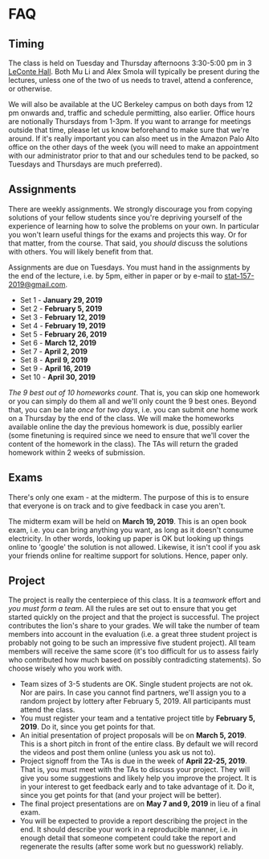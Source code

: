 # FAQ

## Timing

The class is held on Tuesday and Thursday afternoons 3:30-5:00 pm in 3 [LeConte Hall](https://www.berkeley.edu/map?leconte). Both Mu Li and Alex Smola will typically be present during the lectures, unless one of the two of us needs to travel, attend a conference, or otherwise.

We will also be available at the UC Berkeley campus on both days from 12 pm onwards and, traffic and schedule permitting, also earlier. Office hours are notionally Thursdays from 1-3pm. If you want to arrange for meetings outside that time, please let us know beforehand to make sure that we're around. If it's really important you can also meet us in the Amazon Palo Alto office on the other days of the week (you will need to make an appointment with our administrator prior to that and our schedules tend to be packed, so Tuesdays and Thursdays are much preferred).

## Assignments

There are weekly assignments. We strongly discourage you from copying solutions of your fellow students since you're depriving yourself of the experience of learning how to solve the problems on your own. In particular you won't learn useful things for the exams and projects this way. Or for that matter, from the course. That said, you *should* discuss the solutions with others. You will likely benefit from that.

Assignments are due on Tuesdays. You must hand in the assignments by the end of the lecture, i.e. by 5pm, either in paper or by e-mail to [stat-157-2019@gmail.com](mailto://berkeley-stat-157@googlegroups.com). 

* Set 1 - **January 29, 2019**
* Set 2 - **February 5, 2019**
* Set 3 - **February 12, 2019**
* Set 4 - **February 19, 2019**
* Set 5 - **February 26, 2019**
* Set 6 - **March 12, 2019**
* Set 7 - **April 2, 2019**
* Set 8 - **April 9, 2019**
* Set 9 - **April 16, 2019**
* Set 10 - **April 30, 2019**

*The 9 best out of 10 homeworks count*. That is, you can skip one homework or you can simply do them all and we'll only count the 9 best ones. Beyond that, you can be late *once* for *two days*, i.e. you can submit *one* home work on a Thursday by the end of the class. We will make the homeworks available online the day the previous homework is due, possibly earlier (some finetuning is required since we need to ensure that we'll cover the content of the homework in the class). The TAs will return the graded homework within 2 weeks of submission. 

## Exams

There's only one exam - at the midterm. The purpose of this is to ensure that everyone is on track and to give feedback in case you aren't. 

The midterm exam will be held on **March 19, 2019**. This is an open book exam, i.e. you can bring anything you want, as long as it doesn't consume electricity. In other words, looking up paper is OK but looking up things online to 'google' the solution is not allowed. Likewise, it isn't cool if you ask your friends online for realtime support for solutions. Hence, paper only. 

## Project

The project is really the centerpiece of this class. It is a *teamwork* effort and *you must form a team*. All the rules are set out to ensure that you get started quickly on the project and that the project is successful. The project contributes the lion's share to your grades. We will take the number of team members into account in the evaluation (i.e. a great three student project is probably not going to be such an impressive five student project). All team members will receive the same score (it's too difficult for us to assess fairly who contributed how much based on possibly contradicting statements). So choose wisely who you work with.

* Team sizes of 3-5 students are OK. Single student projects are not
  ok. Nor are pairs. In case you cannot find partners, we'll assign
  you to a random project by lottery after February 5, 2019. All
  participants must attend the class.
* You must register your team and a tentative project title by **February 5, 2019**. Do it, since you get points for that.
* An initial presentation of project proposals will be on **March 5, 2019**. This is a short pitch in front of the entire class. By default we will record the videos and post them online (unless you ask us not to).
* Project signoff from the TAs is due in the week of **April 22-25, 2019**. That is, you must meet with the TAs to discuss your project. They will give you some suggestions and likely help you improve the project. It is in your interest to get feedback early and to take advantage of it. Do it, since you get points for that (and your project will be better).
* The final project presentations are on **May 7 and 9, 2019** in lieu of a final exam.
* You will be expected to provide a report describing the project in the end. It should describe your work in a reproducible manner, i.e. in enough detail that someone competent could take the report and regenerate the results (after some work but no guesswork) reliably.



